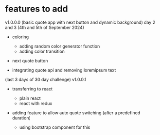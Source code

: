# features to add
v1.0.0.0 (basic quote app with next button and dynamic background)
day 2 and 3 (4th and 5th of September 2024)
- coloring
	- adding random color generator function
	- adding color transition
- next quote button

- integrating quote api and removing loremipsum text

(last 3 days of 30 day challenge)
v1.0.0.1
- transferring to react
	- plain react
	- react with redux

- adding feature to allow auto quote switching (after a predefined duration)
	- using bootstrap component for this


